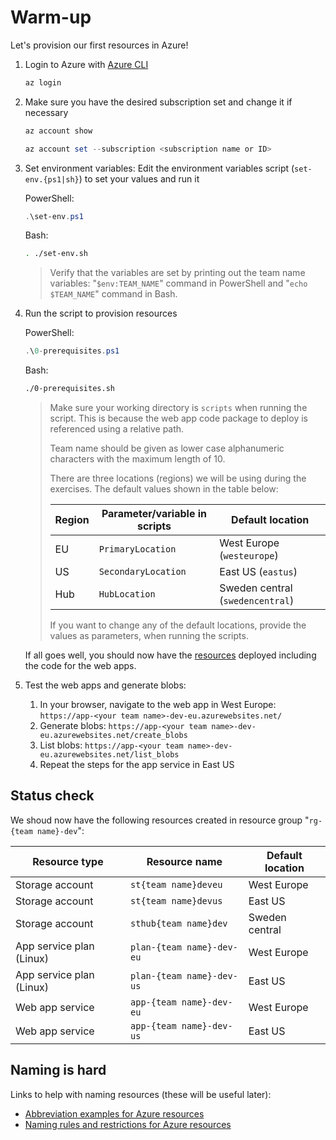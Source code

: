 # Warm-up

Let's provision our first resources in Azure!

1. Login to Azure with [Azure CLI](https://learn.microsoft.com/cli/azure/install-azure-cli)

    ```ps1
    az login
    ```

1. Make sure you have the desired subscription set and change it if necessary

    ```ps1
    az account show
    ```

    ```ps1
    az account set --subscription <subscription name or ID>
    ```

1. Set environment variables: Edit the environment variables script (`set-env.{ps1|sh}`) to set your values and run it

    PowerShell:

    ```ps1
    .\set-env.ps1
    ```

    Bash:

    ```bash
    . ./set-env.sh
    ```

    > Verify that the variables are set by printing out the team name variables: "`$env:TEAM_NAME`" command in PowerShell and "`echo $TEAM_NAME`" command in Bash.

1. Run the script to provision resources

    PowerShell:

    ```ps1
    .\0-prerequisites.ps1
    ```

    Bash:

    ```bash
    ./0-prerequisites.sh
    ```

    > Make sure your working directory is `scripts` when running the script. This is because the web app code package to deploy is referenced using a relative path.
    >
    > Team name should be given as lower case alphanumeric characters with the maximum length of 10.
    >
    > There are three locations (regions) we will be using during the exercises. The default values shown in the table below:
    >
    > | Region | Parameter/variable in scripts | Default location |
    > | ------- | -------------------- | ---------------- |
    > | EU | `PrimaryLocation` | West Europe (`westeurope`) |
    > | US | `SecondaryLocation` | East US (`eastus`) |
    > | Hub | `HubLocation` | Sweden central (`swedencentral`)
    >
    > If you want to change any of the default locations, provide the values as parameters, when running the scripts.

    If all goes well, you should now have the [resources](#resources) deployed including the code for the web apps.

1. Test the web apps and generate blobs:
    1. In your browser, navigate to the web app in West Europe: `https://app-<your team name>-dev-eu.azurewebsites.net/`
    1. Generate blobs: `https://app-<your team name>-dev-eu.azurewebsites.net/create_blobs`
    1. List blobs: `https://app-<your team name>-dev-eu.azurewebsites.net/list_blobs`
    1. Repeat the steps for the app service in East US

## Status check

We shoud now have the following resources created in resource group "`rg-{team name}-dev`":

| Resource type | Resource name | Default location |
| ------------- | ------------- | ---------------- |
| Storage account | `st{team name}deveu` | West Europe |
| Storage account | `st{team name}devus` | East US |
| Storage account | `sthub{team name}dev` | Sweden central |
| App service plan (Linux) | `plan-{team name}-dev-eu` | West Europe |
| App service plan (Linux) | `plan-{team name}-dev-us` | East US |
| Web app service | `app-{team name}-dev-eu` | West Europe |
| Web app service | `app-{team name}-dev-us` | East US |

## Naming is hard

Links to help with naming resources (these will be useful later):

* [Abbreviation examples for Azure resources](https://learn.microsoft.com/azure/cloud-adoption-framework/ready/azure-best-practices/resource-abbreviations)
* [Naming rules and restrictions for Azure resources](https://learn.microsoft.com/azure/azure-resource-manager/management/resource-name-rules)